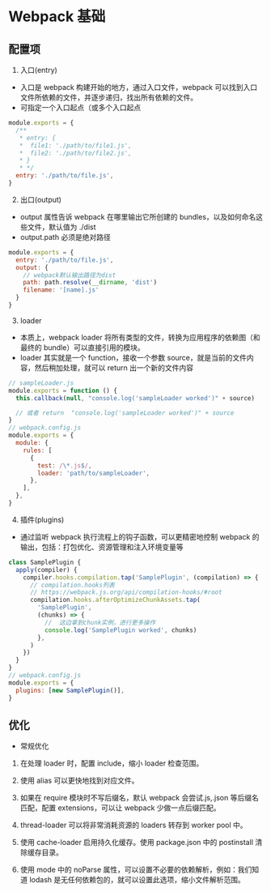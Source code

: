 <!--
  name: webpack 基础
  description: Webpack 核心概念，Webpack 调优，Webpack 运行原理
-->

# Webpack 基础

## 配置项

1. 入口(entry)

- 入口是 webpack 构建开始的地方，通过入口文件，webpack 可以找到入口文件所依赖的文件，并逐步递归，找出所有依赖的文件。
- 可指定一个入口起点（或多个入口起点

```js
module.exports = {
  /**
   * entry: {
   *  file1: './path/to/file1.js',
   *  file2: './path/to/file2.js',
   * }
   * */
  entry: './path/to/file.js',
}
```

2. 出口(output)

- output 属性告诉 webpack 在哪里输出它所创建的 bundles，以及如何命名这些文件，默认值为 ./dist
- output.path 必须是绝对路径

```js
module.exports = {
  entry: './path/to/file.js',
  output: {
    // webpack默认输出路径为dist
    path: path.resolve(__dirname, 'dist')
    filename: '[name].js'
  }
}
```

3. loader

- 本质上，webpack loader 将所有类型的文件，转换为应用程序的依赖图（和最终的 bundle）可以直接引用的模块。
- loader 其实就是一个 function，接收一个参数 source，就是当前的文件内容，然后稍加处理，就可以 return 出一个新的文件内容

```js
// sampleLoader.js
module.exports = function () {
  this.callback(null, "console.log('sampleLoader worked')" + source)

  // 或者 return  "console.log('sampleLoader worked')" + source
}
// webpack.config.js
module.exports = {
  module: {
    rules: [
      {
        test: /\*.js$/,
        loader: 'path/to/sampleLoader',
      },
    ],
  },
}
```

4. 插件(plugins)

- 通过监听 webpack 执行流程上的钩子函数，可以更精密地控制 webpack 的输出，包括：打包优化、资源管理和注入环境变量等

```js
class SamplePlugin {
  apply(compiler) {
    compiler.hooks.compilation.tap('SamplePlugin', (compilation) => {
      // compilation.hooks列表
      // https://webpack.js.org/api/compilation-hooks/#root
      compilation.hooks.afterOptimizeChunkAssets.tap(
        'SamplePlugin',
        (chunks) => {
          //  这边拿到chunk实例，进行更多操作
          console.log('SamplePlugin worked', chunks)
        },
      )
    })
  }
}
// webpack.config.js
module.exports = {
  plugins: [new SamplePlugin()],
}
```

## 优化

- 常规优化

1. 在处理 loader 时，配置 include，缩小 loader 检查范围。

2. 使用 alias 可以更快地找到对应文件。

3. 如果在 require 模块时不写后缀名，默认 webpack 会尝试.js,.json 等后缀名匹配，配置 extensions，可以让 webpack 少做一点后缀匹配。

4. thread-loader 可以将非常消耗资源的 loaders 转存到 worker pool 中。

5. 使用 cache-loader 启用持久化缓存。使用 package.json 中的 postinstall 清除缓存目录。

6. 使用 mode 中的 noParse 属性，可以设置不必要的依赖解析，例如：我们知道 lodash 是无任何依赖包的，就可以设置此选项，缩小文件解析范围。
